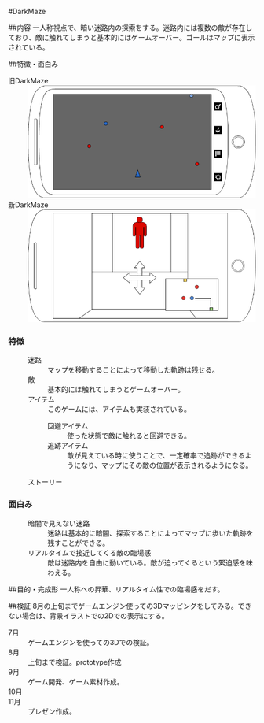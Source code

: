 #DarkMaze

##内容
一人称視点で、暗い迷路内の探索をする。迷路内には複数の敵が存在しており、敵に触れてしまうと基本的にはゲームオーバー。ゴールはマップに表示されている。

##特徴・面白み
<dl>
	<dt>旧DarkMaze</dt>
	<dd>
	<img src="./image/oldDarkMaze.png"/>
	</dd>
	<dt>新DarkMaze</dt>
	<dd>
	<img src="./image/newDarkMaze.png"/>
	</dd>
	<dt><h3>特徴</h3></dt>
	<dd>
		<dl>
			<dt>迷路</dt>
			<dd>マップを移動することによって移動した軌跡は残せる。</dd>
			<dt>敵</dt>
			<dd>基本的には触れてしまうとゲームオーバー。</dd>
			<dt>アイテム</dt>
			<dd>このゲームには、アイテムも実装されている。
				<dl>
				<dt>回避アイテム</dt>
					<dd>使った状態で敵に触れると回避できる。</dd>
					<dt>追跡アイテム</dt>
					<dd>敵が見えている時に使うことで、一定確率で追跡ができるようになり、マップにその敵の位置が表示されるようになる。</dd>
				</dl>
			</dd>
			<dt>ストーリー</dt>
			<dd></dd>
		</dl>
	</dd>
	<dt><h3>面白み</h3></dt>
	<dd>
		<dl>
			<dt>暗闇で見えない迷路</dt>
			<dd>迷路は基本的に暗闇、探索することによってマップに歩いた軌跡を残すことができる。</dd>
			<dt>リアルタイムで接近してくる敵の臨場感</dt>
			<dd>敵は迷路内を自由に動いている。敵が迫ってくるという緊迫感を味わえる。</dd>
		</dl>
	</dd>
</dl>

##目的・完成形
一人称への昇華、リアルタイム性での臨場感をだす。


##検証
8月の上旬までゲームエンジン使っての3Dマッピングをしてみる。できない場合は、背景イラストでの2Dでの表示にする。
<dl>
	<dt>7月</dt>
	<dd>ゲームエンジンを使っての3Dでの検証。</dd>
	<dt>8月</dt>
	<dd>上旬まで検証。prototype作成</dd>
	<dt>9月</dt>
	<dd>ゲーム開発、ゲーム素材作成。</dd>
	<dt>10月</dt>
	<dd></dd>
	<dt>11月</dt>
	<dd>プレゼン作成。</dd>
</dl>